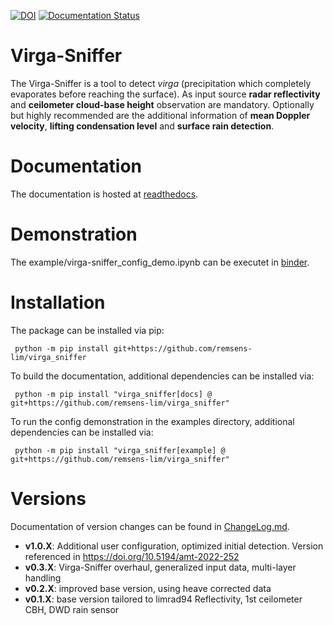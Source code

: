 [![DOI](https://zenodo.org/badge/468340916.svg)](https://zenodo.org/badge/latestdoi/468340916)
[![Documentation Status](https://readthedocs.org/projects/virga-sniffer/badge/?version=latest)](https://virga-sniffer.readthedocs.io/en/latest/?badge=latest)


# Virga-Sniffer
The Virga-Sniffer is a tool to detect *virga* (precipitation which completely evaporates before reaching the surface).
As input source **radar reflectivity** and **ceilometer cloud-base height** observation are mandatory.
Optionally but highly recommended are the additional information of **mean Doppler velocity**, **lifting condensation level** and **surface rain detection**.

# Documentation
The documentation is hosted at [readthedocs](https://virga-sniffer.readthedocs.io/en/latest/index.html).

# Demonstration
The example/virga-sniffer_config_demo.ipynb can be executet in 
[binder](https://mybinder.org/v2/gh/remsens-lim/virga_sniffer/main?filepath=example/virga-sniffer_config_demo.ipynb).

# Installation
The package can be installed via pip:
```
 python -m pip install git+https://github.com/remsens-lim/virga_sniffer
```

To build the documentation, additional dependencies can be installed via:
```
 python -m pip install "virga_sniffer[docs] @ git+https://github.com/remsens-lim/virga_sniffer"
```

To run the config demonstration in the examples directory, additional dependencies can be installed via:
```
 python -m pip install "virga_sniffer[example] @ git+https://github.com/remsens-lim/virga_sniffer"
```

# Versions
Documentation of version changes can be found in [ChangeLog.md](ChangeLog.md).
- **v1.0.X**: Additional user configuration, optimized initial detection. Version referenced in https://doi.org/10.5194/amt-2022-252
- **v0.3.X**: Virga-Sniffer overhaul, generalized input data, multi-layer handling
- **v0.2.X**: improved base version, using heave corrected data
- **v0.1.X**: base version tailored to limrad94 Reflectivity, 1st ceilometer CBH, DWD rain sensor




